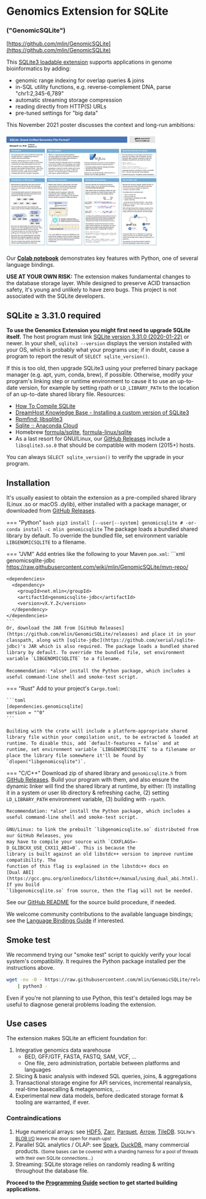 # Genomics Extension for SQLite

### ("GenomicSQLite")

[https://github.com/mlin/GenomicSQLite](https://github.com/mlin/GenomicSQLite)

This [SQLite3 loadable extension](https://www.sqlite.org/loadext.html) supports applications in genome bioinformatics by adding:

* genomic range indexing for overlap queries & joins
* in-SQL utility functions, e.g. reverse-complement DNA, parse "chr1:2,345-6,789"
* automatic streaming storage compression
* reading directly from HTTP(S) URLs
* pre-tuned settings for "big data"

This November 2021 poster discusses the context and long-run ambitions:

[<img src="GA4GH_8thPlenary_poster_mlin_v2.thumb.jpeg" width="400" alt="GenomicSQLite Poster"/>](GenomeInformatics2021Poster.pdf)

Our **[Colab notebook](https://colab.research.google.com/drive/1OlHPOcRQBhDmEnS1wtOdtUGDkcD7LtKx?usp=sharing)** demonstrates key features with Python, one of several language bindings.

**USE AT YOUR OWN RISK:** The extension makes fundamental changes to the database storage layer. While designed to preserve ACID transaction safety, it's young and unlikely to have zero bugs. This project is not associated with the SQLite developers.

## SQLite &ge; 3.31.0 required

**To use the Genomics Extension you might first need to upgrade SQLite itself.** The host program must link [SQLite version 3.31.0 (2020-01-22)](https://www.sqlite.org/releaselog/3_31_0.html) or newer. In your shell, `sqlite3 --version` displays the version installed with your OS, which is probably what your programs use; if in doubt, cause a program to report the result of `SELECT sqlite_version()`.

If this is too old, then upgrade SQLite3 using your preferred binary package manager (e.g. apt, yum, conda, brew), if possible. Otherwise, modify your program's linking step or runtime environment to cause it to use an up-to-date version, for example by setting rpath or `LD_LIBRARY_PATH` to the location of an up-to-date shared library file. Resources:

* [How To Compile SQLite](https://www.sqlite.org/howtocompile.html)
* [DreamHost Knowledge Base - Installing a custom version of SQLite3](https://help.dreamhost.com/hc/en-us/articles/360028047592-Installing-a-custom-version-of-SQLite3)
* [Rpmfind: libsqlite3](https://rpmfind.net/linux/rpm2html/search.php?query=libsqlite3&submit=Search+...&system=&arch=)
* [Sqlite :: Anaconda Cloud](https://anaconda.org/anaconda/sqlite)
* Homebrew [formula/sqlite](https://formulae.brew.sh/formula/sqlite), [formula-linux/sqlite](https://formulae.brew.sh/formula-linux/sqlite)
* As a last resort for GNU/Linux, our [GitHub Releases](https://github.com/mlin/GenomicSQLite/releases) include a `libsqlite3.so.0` that should be compatible with modern (2015+) hosts.

You can always `SELECT sqlite_version()` to verify the upgrade in your program.

## Installation

It's usually easiest to obtain the extension as a pre-compiled shared library (Linux .so or macOS .dylib), either installed with a package manager, or downloaded from [GitHub Releases](https://github.com/mlin/GenomicSQLite/releases).

=== "Python"
    ``` bash
    pip3 install [--user|--system] genomicsqlite
    # -or-
    conda install -c mlin genomicsqlite
    ```
    The package loads a bundled shared library by default. To override the bundled file, set environment variable `LIBGENOMICSQLITE` to a filename.

=== "JVM"
    Add entries like the following to your Maven `pom.xml`:
    ```xml
    <repositories>
      <repository>
        <id>genomicsqlite-jdbc</id>
        <url>https://raw.githubusercontent.com/wiki/mlin/GenomicSQLite/mvn-repo/</url>
      </repository>
    </repositories>

    <dependencies>
      <dependency>
        <groupId>net.mlin</groupId>
        <artifactId>genomicsqlite-jdbc</artifactId>
        <version>vX.Y.Z</version>
      </dependency>
    </dependencies>
    ```
    Or, download the JAR from [GitHub Releases](https://github.com/mlin/GenomicSQLite/releases) and place it in your classpath, along with [sqlite-jdbc](https://github.com/xerial/sqlite-jdbc)'s JAR which is also required. The package loads a bundled shared library by default. To override the bundled file, set environment variable `LIBGENOMICSQLITE` to a filename.

    Recommendation: *also* install the Python package, which includes a useful command-line shell and smoke-test script.

=== "Rust"
    Add to your project's `Cargo.toml`:

    ```toml
    [dependencies.genomicsqlite]
    version = "^0"
    ```

    Building with the crate will include a platform-appropriate shared library file within your compilation unit, to be extracted & loaded at runtime. To disable this, add `default-features = false` and at runtime, set environment variable `LIBGENOMICSQLITE` to a filename or place the library file somewhere it'll be found by `dlopen("libgenomicsqlite")`.

=== "C/C++"
    Download zip of shared library and `genomicsqlite.h` from [GitHub Releases](https://github.com/mlin/GenomicSQLite/releases). Build your program with them, and also ensure the dynamic linker will find the shared library at runtime, by either: (1) installing it in a system or user lib directory & refreshing cache, (2) setting `LD_LIBRARY_PATH` environment variable, (3) building with `-rpath`.

    Recommendation: *also* install the Python package, which includes a useful command-line shell and smoke-test script.

    GNU/Linux: to link the prebuilt `libgenomicsqlite.so` distributed from our GitHub Releases, you
    may have to compile your source with `CXXFLAGS=-D_GLIBCXX_USE_CXX11_ABI=0`. This is because the
    library is built against an old libstdc++ version to improve runtime compatibility. The
    function of this flag is explained in the libstdc++ docs on
    [Dual ABI](https://gcc.gnu.org/onlinedocs/libstdc++/manual/using_dual_abi.html). If you build
    `libgenomicsqlite.so` from source, then the flag will not be needed.

See our [GitHub README](https://github.com/mlin/GenomicSQLite) for the source build procedure, if needed.

We welcome community contributions to the available language bindings; see the [Language Bindings Guide](bindings.md) if interested.

## Smoke test

We recommend trying our "smoke test" script to quickly verify your local system's compatibility. It requires the Python package installed per the instructions above.

```bash
wget -nv -O - https://raw.githubusercontent.com/mlin/GenomicSQLite/release/test/genomicsqlite_smoke_test.py \
    | python3 -
```

Even if you're not planning to use Python, this test's detailed logs may be useful to diagnose general problems loading the extension.

## Use cases

The extension makes SQLite an efficient foundation for:

1. Integrative genomics data warehouse
    * BED, GFF/GTF, FASTA, FASTQ, SAM, VCF, ...
    * One file, zero administration, portable between platforms and languages
2. Slicing & basic analysis with indexed SQL queries, joins, & aggregations
3. Transactional storage engine for API services, incremental reanalysis, real-time basecalling & metagenomics, ...
4. Experimental new data models, before dedicated storage format & tooling are warranted, if ever.

### Contraindications

1. Huge numerical arrays: see [HDF5](https://www.hdfgroup.org/solutions/hdf5/), [Zarr](https://zarr.readthedocs.io/en/stable/), [Parquet](https://parquet.apache.org/), [Arrow](https://arrow.apache.org/), [TileDB](https://github.com/TileDB-Inc/TileDB). <small>SQLite's [BLOB I/O](https://www.sqlite.org/c3ref/blob_open.html) leaves the door open for mash-ups!</small>
2. Parallel SQL analytics / OLAP: see [Spark](https://spark.apache.org/), [DuckDB](https://duckdb.org/), many commercial products. <small>(Some bases can be covered with a sharding harness for a pool of threads with their own SQLite connections...)</small>
3. Streaming: SQLite storage relies on randomly reading & writing throughout the database file.

**Proceed to the [Programming Guide](guide_db.md) section to get started building applications.**

